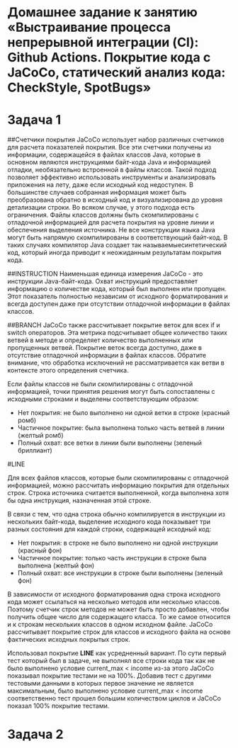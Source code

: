 # Домашнее задание к занятию «Выстраивание процесса непрерывной интеграции (CI): Github Actions. Покрытие кода с JaCoCo, статический анализ кода: CheckStyle, SpotBugs»

# Задача 1

##Счетчики покрытия
JaCoCo использует набор различных счетчиков для расчета показателей покрытия. 
Все эти счетчики получены из информации, содержащейся в файлах классов Java, которые в основном являются инструкциями байт-кода Java и информацией отладки, необязательно встроенной в файлы классов. 
Такой подход позволяет эффективно использовать инструменты и анализировать приложения на лету, даже если исходный код недоступен. В большинстве случаев собранная информация может быть преобразована обратно в исходный код и визуализирована до уровня детализации строки. 
Во всяком случае, у этого подхода есть ограничения. Файлы классов должны быть скомпилированы с отладочной информацией для расчета покрытия на уровне линии и обеспечения выделения источника. Не все конструкции языка Java могут быть напрямую скомпилированы в соответствующий байт-код. 
В таких случаях компилятор Java создает так называемыесинтетический код, который иногда приводит к неожиданным результатам покрытия кода.

##INSTRUCTION
Наименьшая единица измерения JaCoCo - это инструкции Java-байт-кода. Охват инструкций предоставляет информацию о количестве кода, который был выполнен или пропущен. 
Этот показатель полностью независим от исходного форматирования и всегда доступен даже при отсутствии отладочной информации в файлах классов.

##BRANCH
JaCoCo также рассчитывает покрытие веток для всех if и switch операторов. 
Эта метрика подсчитывает общее количество таких ветвей в методе и определяет количество выполненных или пропущенных ветвей. 
Покрытие веток всегда доступно, даже в отсутствие отладочной информации в файлах классов. 
Обратите внимание, что обработка исключений не рассматривается как ветви в контексте этого определения счетчика.

Если файлы классов не были скомпилированы с отладочной информацией, точки принятия решения могут быть сопоставлены с исходными строками и выделены соответствующим образом:

* Нет покрытия: не было выполнено ни одной ветки в строке (красный ромб)
* Частичное покрытие: была выполнена только часть ветвей в линии (желтый ромб)
* Полный охват: все ветки в линии были выполнены (зеленый бриллиант)

#LINE

Для всех файлов классов, которые были скомпилированы с отладочной информацией, можно рассчитать информацию покрытия для отдельных строк. 
Строка источника считается выполненной, когда выполнена хотя бы одна инструкция, назначенная этой строке.

В связи с тем, что одна строка обычно компилируется в инструкции из нескольких байт-кода, выделение исходного кода показывает три разных состояния для каждой строки, содержащей исходный код:

* Нет покрытия: в строке не было выполнено ни одной инструкции (красный фон)
* Частичное покрытие: только часть инструкции в строке была выполнена (желтый фон)
* Полный охват: все инструкции в строке были выполнены (зеленый фон)

В зависимости от исходного форматирования одна строка исходного кода может ссылаться на несколько методов или несколько классов. 
Поэтому счетчик строк методов не может быть просто добавлен, чтобы получить общее число для содержащего класса. 
То же самое относится и к строкам нескольких классов в одном исходном файле. 
JaCoCo рассчитывает покрытие строк для классов и исходного файла на основе фактических исходных покрытых строк.

Использовал покрытие **LINE** как усредненный вариант. По сути первый тест который был в задаче, не выполнял все строки кода так как не было выполнено условие current_max < income 
из-за этого JaCoCo показывал покрытие тестами не на 100%. Добавив тест с другими тестовыми данными в которых первое значение не является максимальным, было выполнено условие current_max < income 
соответственно тест прошел большим количеством циклов и JaCoCo показал 100% покрытие тестами.

# Задача 2